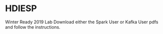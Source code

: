 # HDIESP

Winter Ready 2019 Lab
Download either the Spark User or Kafka User pdfs and follow the instructions.
